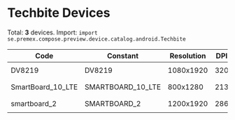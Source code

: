 # Techbite Devices

Total: **3** devices. Import: `import se.premex.compose.preview.device.catalog.android.Techbite`

| Code | Constant | Resolution | DPI | Compose Spec | Preview Usage |
|------|----------|------------|-----|-------------|---------------|
| DV8219 | DV8219 | 1080x1920 | 320 | `spec:width=1080px,height=1920px,dpi=320` | `@Preview(device = Techbite.DV8219)` |
| SmartBoard_10_LTE | SMARTBOARD_10_LTE | 800x1280 | 213 | `spec:width=800px,height=1280px,dpi=213` | `@Preview(device = Techbite.SMARTBOARD_10_LTE)` |
| smartboard_2 | SMARTBOARD_2 | 1200x1920 | 286 | `spec:width=1200px,height=1920px,dpi=286` | `@Preview(device = Techbite.SMARTBOARD_2)` |

<!-- Generated automatically. Do not edit manually. -->
